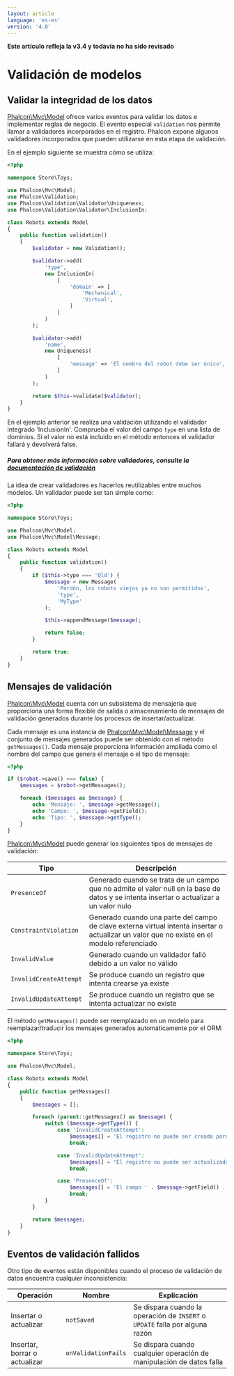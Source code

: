 ```yaml
---
layout: article
language: 'es-es'
version: '4.0'
---
```

**Este artículo refleja la v3.4 y todavía no ha sido revisado**

<a name='overview'></a>

# Validación de modelos

<a name='data-integrity'></a>

## Validar la integridad de los datos

[Phalcon\Mvc\Model](api/Phalcon_Mvc_Model) ofrece varios eventos para validar los datos e implementar reglas de negocio. El evento especial `validation` nos permite llamar a validadores incorporados en el registro. Phalcon expone algunos validadores incorporados que pueden utilizarse en esta etapa de validación.

En el ejemplo siguiente se muestra cómo se utiliza:

```php
<?php

namespace Store\Toys;

use Phalcon\Mvc\Model;
use Phalcon\Validation;
use Phalcon\Validation\Validator\Uniqueness;
use Phalcon\Validation\Validator\InclusionIn;

class Robots extends Model
{
    public function validation()
    {
        $validator = new Validation();

        $validator->add(
            'type',
            new InclusionIn(
                [
                    'domain' => [
                        'Mechanical',
                        'Virtual',
                    ]
                ]
            )
        );

        $validator->add(
            'name',
            new Uniqueness(
                [
                    'message' => 'El nombre del robot debe ser único',
                ]
            )
        );

        return $this->validate($validator);
    }
}
```

En el ejemplo anterior se realiza una validación utilizando el validador integrado 'InclusionIn'. Comprueba el valor del campo `type` en una lista de dominios. Si el valor no está incluido en el método entonces el validador fallará y devolverá false.

<h5 class='alert alert-warning'>Para obtener más información sobre validadores, consulte la <a href="/4.0/en/validation">documentación de validación</a></h5>

La idea de crear validadores es hacerlos reutilizables entre muchos modelos. Un validador puede ser tan simple como:

```php
<?php

namespace Store\Toys;

use Phalcon\Mvc\Model;
use Phalcon\Mvc\Model\Message;

class Robots extends Model
{
    public function validation()
    {
        if ($this->type === 'Old') {
            $message = new Message(
                'Perdón, los robots viejos ya no son permitidos',
                'type',
                'MyType'
            );

            $this->appendMessage($message);

            return false;
        }

        return true;
    }
}
```

<a name='messages'></a>

## Mensajes de validación

[Phalcon\Mvc\Model](api/Phalcon_Mvc_Model) cuenta con un subsistema de mensajería que proporciona una forma flexible de salida o almacenamiento de mensajes de validación generados durante los procesos de insertar/actualizar.

Cada mensaje es una instancia de [Phalcon\Mvc\Model\Message](api/Phalcon_Mvc_Model_Message) y el conjunto de mensajes generados puede ser obtenido con el método `getMessages()`. Cada mensaje proporciona información ampliada como el nombre del campo que genera el mensaje o el tipo de mensaje:

```php
<?php

if ($robot->save() === false) {
    $messages = $robot->getMessages();

    foreach ($messages as $message) {
        echo 'Mensaje: ', $message->getMessage();
        echo 'Campo: ', $message->getField();
        echo 'Tipo: ', $message->getType();
    }
}
```

[Phalcon\Mvc\Model](api/Phalcon_Mvc_Model) puede generar los siguientes tipos de mensajes de validación:

| Tipo                   | Descripción                                                                                                                                 |
| ---------------------- | ------------------------------------------------------------------------------------------------------------------------------------------- |
| `PresenceOf`           | Generado cuando se trata de un campo que no admite el valor null en la base de datos y se intenta insertar o actualizar a un valor nulo     |
| `ConstraintViolation`  | Generado cuando una parte del campo de clave externa virtual intenta insertar o actualizar un valor que no existe en el modelo referenciado |
| `InvalidValue`         | Generado cuando un validador falló debido a un valor no válido                                                                              |
| `InvalidCreateAttempt` | Se produce cuando un registro que intenta crearse ya existe                                                                                 |
| `InvalidUpdateAttempt` | Se produce cuando un registro que se intenta actualizar no existe                                                                           |

El método `getMessages()` puede ser reemplazado en un modelo para reemplazar/traducir los mensajes generados automáticamente por el ORM:

```php
<?php

namespace Store\Toys;

use Phalcon\Mvc\Model;

class Robots extends Model
{
    public function getMessages()
    {
        $messages = [];

        foreach (parent::getMessages() as $message) {
            switch ($message->getType()) {
                case 'InvalidCreateAttempt':
                    $messages[] = 'El registro no puede ser creado porque ya existe';
                    break;

                case 'InvalidUpdateAttempt':
                    $messages[] = "El registro no puede ser actualizado porque no existe";
                    break;

                case 'PresenceOf':
                    $messages[] = 'El campo ' . $message->getField() . ' es obligatorio';
                    break;
            }
        }

        return $messages;
    }
}
```

<a name='failed-events'></a>

## Eventos de validación fallidos

Otro tipo de eventos están disponibles cuando el proceso de validación de datos encuentra cualquier inconsistencia:

| Operación                     | Nombre              | Explicación                                                                  |
| ----------------------------- | ------------------- | ---------------------------------------------------------------------------- |
| Insertar o actualizar         | `notSaved`          | Se dispara cuando la operación de `INSERT` o `UPDATE` falla por alguna razón |
| Insertar, borrar o actualizar | `onValidationFails` | Se dispara cuando cualquier operación de manipulación de datos falla         |